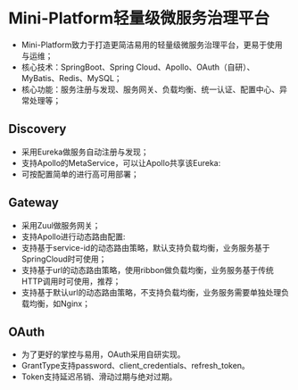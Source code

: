 # Mini-Platform轻量级微服务治理平台

- Mini-Platform致力于打造更简洁易用的轻量级微服务治理平台，更易于使用与运维；
- 核心技术：SpringBoot、Spring Cloud、Apollo、OAuth（自研）、MyBatis、Redis、MySQL；
- 核心功能：服务注册与发现、服务网关、负载均衡、统一认证、配置中心、异常处理等；

## Discovery
- 采用Eureka做服务自动注册与发现；
- 支持Apollo的MetaService，可以让Apollo共享该Eureka:
- 可按配置简单的进行高可用部署；

## Gateway
- 采用Zuul做服务网关；
- 支持Apollo进行动态路由配置:
- 支持基于service-id的动态路由策略，默认支持负载均衡，业务服务基于SpringCloud时可使用；
- 支持基于url的动态路由策略，使用ribbon做负载均衡，业务服务基于传统HTTP调用时可使用，推荐；
- 支持基于默认url的动态路由策略，不支持负载均衡，业务服务需要单独处理负载均衡，如Nginx；

## OAuth
- 为了更好的掌控与易用，OAuth采用自研实现。
- GrantType支持password、client_credentials、refresh_token。
- Token支持延迟吊销、滑动过期与绝对过期。
